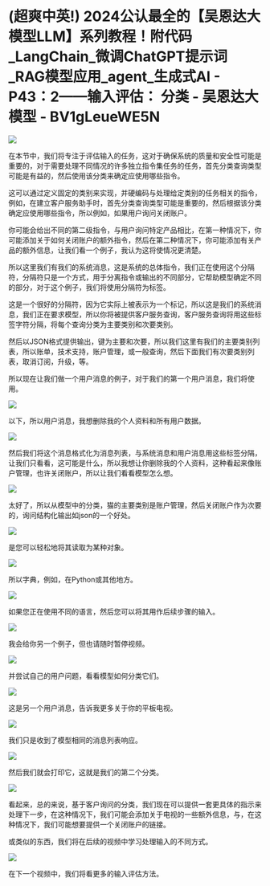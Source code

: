 # (超爽中英!) 2024公认最全的【吴恩达大模型LLM】系列教程！附代码_LangChain_微调ChatGPT提示词_RAG模型应用_agent_生成式AI - P43：2——输入评估： 分类 - 吴恩达大模型 - BV1gLeueWE5N

![](img/f127704f790cc37f2df36332b01dc3fd_0.png)

在本节中，我们将专注于评估输入的任务，这对于确保系统的质量和安全性可能是重要的，对于需要处理不同情况的许多独立指令集任务的任务，首先分类查询类型可能是有益的，然后使用该分类来确定应使用哪些指令。

这可以通过定义固定的类别来实现，并硬编码与处理给定类别的任务相关的指令，例如，在建立客户服务助手时，首先分类查询类型可能是重要的，然后根据该分类确定应使用哪些指令，所以例如，如果用户询问关闭账户。

你可能会给出不同的第二级指令，与用户询问特定产品相比，在第一种情况下，你可能添加关于如何关闭账户的额外指令，然后在第二种情况下，你可能添加有关产品的额外信息，让我们看一个例子，我认为这将使情况更清楚。

所以这里我们有我们的系统消息，这是系统的总体指令，我们正在使用这个分隔符，分隔符只是一个方式，用于分离指令或输出的不同部分，它帮助模型确定不同的部分，对于这个例子，我们将使用分隔符为标签。

这是一个很好的分隔符，因为它实际上被表示为一个标记，所以这是我们的系统消息，我们正在要求模型，所以你将被提供客户服务查询，客户服务查询将用这些标签字符分隔，将每个查询分类为主要类别和次要类别。

然后以JSON格式提供输出，键为主要和次要，所以我们这里有我们的主要类别列表，所以账单，技术支持，账户管理，或一般查询，然后下面我们有次要类别列表，取消订阅，升级，等。

所以现在让我们做一个用户消息的例子，对于我们的第一个用户消息，我们将使用。

![](img/f127704f790cc37f2df36332b01dc3fd_2.png)

以下，所以用户消息，我想删除我的个人资料和所有用户数据。

![](img/f127704f790cc37f2df36332b01dc3fd_4.png)

然后我们将这个消息格式化为消息列表，与系统消息和用户消息用这些标签分隔，让我们只看看，这可能是什么，所以我想让你删除我的个人资料，这种看起来像账户管理，也许关闭账户，所以让我们看看模型怎么想。



![](img/f127704f790cc37f2df36332b01dc3fd_6.png)

太好了，所以从模型中的分类，猫的主要类别是账户管理，然后关闭账户作为次要的，询问结构化输出如json的一个好处。



![](img/f127704f790cc37f2df36332b01dc3fd_8.png)

是您可以轻松地将其读取为某种对象。

![](img/f127704f790cc37f2df36332b01dc3fd_10.png)

所以字典，例如，在Python或其他地方。

![](img/f127704f790cc37f2df36332b01dc3fd_12.png)

如果您正在使用不同的语言，然后您可以将其用作后续步骤的输入。

![](img/f127704f790cc37f2df36332b01dc3fd_14.png)

我会给你另一个例子，但也请随时暂停视频。

![](img/f127704f790cc37f2df36332b01dc3fd_16.png)

并尝试自己的用户问题，看看模型如何分类它们。

![](img/f127704f790cc37f2df36332b01dc3fd_18.png)

这是另一个用户消息，告诉我更多关于你的平板电视。

![](img/f127704f790cc37f2df36332b01dc3fd_20.png)

我们只是收到了模型相同的消息列表响应。

![](img/f127704f790cc37f2df36332b01dc3fd_22.png)

然后我们就会打印它，这就是我们的第二个分类。

![](img/f127704f790cc37f2df36332b01dc3fd_24.png)

看起来，总的来说，基于客户询问的分类，我们现在可以提供一套更具体的指示来处理下一步，在这种情况下，我们可能会添加关于电视的一些额外信息，与，在这种情况下，我们可能想要提供一个关闭账户的链接。

或类似的东西，我们将在后续的视频中学习处理输入的不同方式。

![](img/f127704f790cc37f2df36332b01dc3fd_26.png)

在下一个视频中，我们将看更多的输入评估方法。
